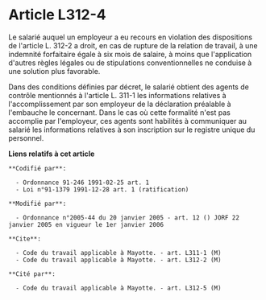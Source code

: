 # Article L312-4

Le salarié auquel un employeur a eu recours en violation des dispositions de l'article L. 312-2 a droit, en cas de rupture de
la relation de travail, à une indemnité forfaitaire égale à six mois de salaire, à moins que l'application d'autres règles
légales ou de stipulations conventionnelles ne conduise à une solution plus favorable.

Dans des conditions définies par décret, le salarié obtient des agents de contrôle mentionnés à l'article L. 311-1 les
informations relatives à l'accomplissement par son employeur de la déclaration préalable à l'embauche le concernant. Dans le
cas où cette formalité n'est pas accomplie par l'employeur, ces agents sont habilités à communiquer au salarié les
informations relatives à son inscription sur le registre unique du personnel.

**Liens relatifs à cet article**

	**Codifié par**:

	  - Ordonnance 91-246 1991-02-25 art. 1
	  - Loi n°91-1379 1991-12-28 art. 1 (ratification)

	**Modifié par**:

	  - Ordonnance n°2005-44 du 20 janvier 2005 - art. 12 () JORF 22 janvier 2005 en vigueur le 1er janvier 2006

	**Cite**:

	  - Code du travail applicable à Mayotte. - art. L311-1 (M)
	  - Code du travail applicable à Mayotte. - art. L312-2 (M)

	**Cité par**:

	  - Code du travail applicable à Mayotte. - art. L312-5 (M)
